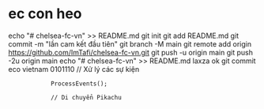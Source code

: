 # ec con heo
echo "# chelsea-fc-vn" >> README.md 
git init 
git add README.md 
git commit -m "lần cam kết đầu tiên" 
git branch -M main 
git remote add origin https://github.com/ImTafi/chelsea-fc-vn.git
 git push -u origin main
git push -2u origin main
echo "# chelsea-fc-vn" >> README.md  laxza ok
git commit eco vietnam 0101110
 // Xử lý các sự kiện

                ProcessEvents();

                // Di chuyển Pikachu


